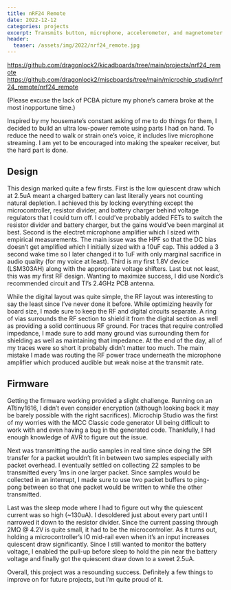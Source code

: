 ```yaml
---
title: nRF24 Remote
date: 2022-12-12
categories: projects
excerpt: Transmits button, microphone, accelerometer, and magnetometer data when awake and sips 2.5uA while asleep.
header:
  teaser: /assets/img/2022/nrf24_remote.jpg
---
```


<https://github.com/dragonlock2/kicadboards/tree/main/projects/nrf24_remote>
<https://github.com/dragonlock2/miscboards/tree/main/microchip_studio/nrf24_remote/nrf24_remote>

(Please excuse the lack of PCBA picture my phone’s camera broke at the most inopportune time.)

Inspired by my housemate’s constant asking of me to do things for them, I decided to build an ultra low-power remote using parts I had on hand. To reduce the need to walk or strain one’s voice, it includes live microphone streaming. I am yet to be encouraged into making the speaker receiver, but the hard part is done.

## Design

This design marked quite a few firsts. First is the low quiescent draw which at 2.5uA meant a charged battery can last literally years not counting natural depletion. I achieved this by locking everything except the microcontroller, resistor divider, and battery charger behind voltage regulators that I could turn off. I could’ve probably added FETs to switch the resistor divider and battery charger, but the gains would’ve been marginal at best. Second is the electret microphone amplifier which I sized with empirical measurements. The main issue was the HPF so that the DC bias doesn’t get amplified which I initially sized with a 10uF cap. This added a 3 second wake time so I later changed it to 1uF with only marginal sacrifice in audio quality (for my voice at least). Third is my first 1.8V device (LSM303AH) along with the appropriate voltage shifters. Last but not least, this was my first RF design. Wanting to maximize success, I did use Nordic’s recommended circuit and TI’s 2.4GHz PCB antenna.

While the digital layout was quite simple, the RF layout was interesting to say the least since I’ve never done it before. While optimizing heavily for board size, I made sure to keep the RF and digital circuits separate. A ring of vias surrounds the RF section to shield it from the digital section as well as providing a solid continuous RF ground. For traces that require controlled impedance, I made sure to add many ground vias surrounding them for shielding as well as maintaining that impedance. At the end of the day, all of my traces were so short it probably didn’t matter too much. The main mistake I made was routing the RF power trace underneath the microphone amplifier which produced audible but weak noise at the transmit rate.

## Firmware

Getting the firmware working provided a slight challenge. Running on an ATtiny1616, I didn’t even consider encryption (although looking back it may be barely possible with the right sacrifices). Microchip Studio was the first of my worries with the MCC Classic code generator UI being difficult to work with and even having a bug in the generated code. Thankfully, I had enough knowledge of AVR to figure out the issue.

Next was transmitting the audio samples in real time since doing the SPI transfer for a packet wouldn’t fit in between two samples especially with packet overhead. I eventually settled on collecting 22 samples to be transmitted every 1ms in one larger packet. Since samples would be collected in an interrupt, I made sure to use two packet buffers to ping-pong between so that one packet would be written to while the other transmitted.

Last was the sleep mode where I had to figure out why the quiescent current was so high (~130uA). I desoldered just about every part until I narrowed it down to the resistor divider. Since the current passing through 2MΩ @ 4.2V is quite small, it had to be the microcontroller. As it turns out, holding a microcontroller’s IO mid-rail even when it’s an input increases quiescent draw significantly. Since I still wanted to monitor the battery voltage, I enabled the pull-up before sleep to hold the pin near the battery voltage and finally got the quiescent draw down to a sweet 2.5uA.

Overall, this project was a resounding success. Definitely a few things to improve on for future projects, but I’m quite proud of it.
